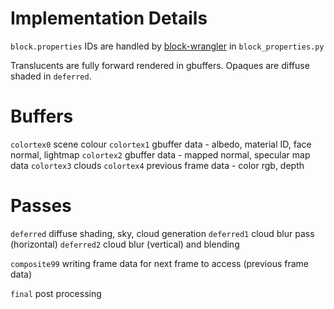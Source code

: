 
# Implementation Details
`block.properties` IDs are handled by [block-wrangler](https://camplowell.github.io/block_wrangler) in `block_properties.py`

Translucents are fully forward rendered in gbuffers.
Opaques are diffuse shaded in `deferred`.

# Buffers

`colortex0` scene colour
`colortex1` gbuffer data - albedo, material ID, face normal, lightmap
`colortex2` gbuffer data - mapped normal, specular map data
`colortex3` clouds
`colortex4` previous frame data - color rgb, depth

# Passes
`deferred` diffuse shading, sky, cloud generation
`deferred1` cloud blur pass (horizontal)
`deferred2` cloud blur (vertical) and blending

`composite99` writing frame data for next frame to access (previous frame data)

`final` post processing